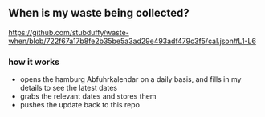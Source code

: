 ## When is my waste being collected?
  https://github.com/stubduffy/waste-when/blob/722f67a17b8fe2b35be5a3ad29e493adf479c3f5/cal.json#L1-L6
  
  ### how it works
  - opens the hamburg Abfuhrkalendar on a daily basis, and fills in my details to see the latest dates
  - grabs the relevant dates and stores them
  - pushes the update back to this repo
  
